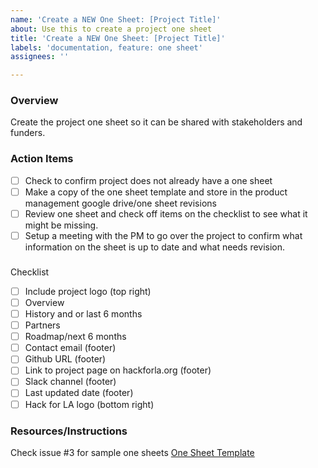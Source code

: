 ```yaml
---
name: 'Create a NEW One Sheet: [Project Title]'
about: Use this to create a project one sheet
title: 'Create a NEW One Sheet: [Project Title]'
labels: 'documentation, feature: one sheet'
assignees: ''

---
```


### Overview
Create the project one sheet so it can be shared with stakeholders and funders.

### Action Items
- [ ] Check to confirm project does not already have a one sheet
- [ ] Make a copy of the one sheet template and store in the product management google drive/one sheet revisions
- [ ] Review one sheet and check off items on the checklist to see what it might be missing.
- [ ] Setup a meeting with the PM to go over the project to confirm what information on the sheet is up to date and what needs revision.

###
Checklist
- [ ] Include project logo (top right)
- [ ] Overview
- [ ] History and or last 6 months
- [ ] Partners
- [ ] Roadmap/next 6 months
- [ ] Contact email (footer)
- [ ] Github URL (footer)
- [ ] Link to project page on hackforla.org (footer)
- [ ] Slack channel (footer)
- [ ] Last updated date (footer)
- [ ] Hack for LA logo (bottom right) 

### Resources/Instructions
Check issue #3 for sample one sheets
[One Sheet Template](https://docs.google.com/document/d/1BCNkA3cEox1qp2803r1uDAtffEszQ2P34ZDHo4dKM0Y/edit?usp=sharing)
